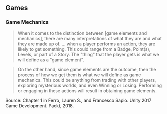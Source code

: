 

## Games


### Game Mechanics

> When it comes to the distinction between [game elements and mechanics], there are many interpretations of what they are and what they are made up of. ... when a player performs an action, they are likely to get something. This could range from a Badge, Point(s), Levels, or part of a Story. The "thing" that the player gets is what we will define as a "game element". 

> On the other hand, since game elements are the outcome, then the process of how we get them is what we will define as game mechanics. This could be anything from trading with other players, exploring mysterious worlds, and even Winning or Losing. Performing or engaging in these actions will result in obtaining game elements.

Source: Chapter 1 in Ferro, Lauren S., and Francesco Sapio. Unity 2017 Game Development. Packt, 2018.
